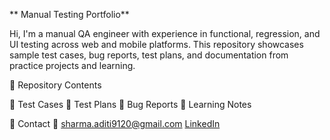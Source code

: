 ** Manual Testing Portfolio**

Hi, I'm a manual QA engineer with experience in functional, regression, and UI testing across web and mobile platforms.
This repository showcases sample test cases, bug reports, test plans, and documentation from practice projects and learning.

 📂 Repository Contents

🔹 Test Cases
🔹 Test Plans
🔹 Bug Reports
🔹 Learning Notes

 🔗 Contact
 📧 sharma.aditi9120@gmail.com
 [LinkedIn](https://www.linkedin.com/in/aditi-sharma-b3a627225/)

